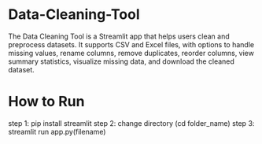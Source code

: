 # Data-Cleaning-Tool
The Data Cleaning Tool is a Streamlit app that helps users clean and preprocess datasets. It supports CSV and Excel files, with options to handle missing values, rename columns, remove duplicates, reorder columns, view summary statistics, visualize missing data, and download the cleaned dataset.


# How to Run
step 1: pip install streamlit
step 2: change directory (cd folder_name)
step 3: streamlit run app.py(filename)
